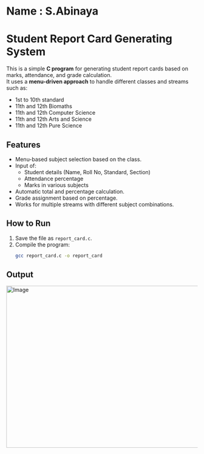 # Name : S.Abinaya

# Student Report Card Generating System

This is a simple **C program** for generating student report cards based on marks, attendance, and grade calculation.  
It uses a **menu-driven approach** to handle different classes and streams such as:
- 1st to 10th standard
- 11th and 12th Biomaths
- 11th and 12th Computer Science
- 11th and 12th Arts and Science
- 11th and 12th Pure Science

## Features
- Menu-based subject selection based on the class.
- Input of:
  - Student details (Name, Roll No, Standard, Section)
  - Attendance percentage
  - Marks in various subjects
- Automatic total and percentage calculation.
- Grade assignment based on percentage.
- Works for multiple streams with different subject combinations.

## How to Run
1. Save the file as `report_card.c`.
2. Compile the program:
   ```bash
   gcc report_card.c -o report_card


## Output
<img width="755" height="427" alt="Image" src="https://github.com/user-attachments/assets/ace9265b-3af8-44ff-9433-a5684f15eb02" />

